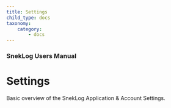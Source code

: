 ```yaml
---
title: Settings
child_type: docs
taxonomy:
    category:
        - docs
---
```


### SnekLog Users Manual

# Settings

Basic overview of the SnekLog Application & Account Settings.